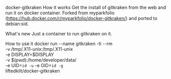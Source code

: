 docker-gitkraken
How it works
Get the install of gitkraken from the web and run it on docker container. Forked from myparkfolio (https://hub.docker.com/r/myparkfolio/docker-gitkraken/) and ported to debian:sid.

What's new
Just a container to run gitkraken on it.

How to use it
 docker run --name gitkraken -ti --rm \
   -v /tmp/.X11-unix:/tmp/.X11-unix \
   -e DISPLAY=$DISPLAY \
   -v $(pwd):/home/developer/data/ \
   -e UID=`id -u` -e GID=`id -g` \
   liftedkilt/docker-gitkraken
